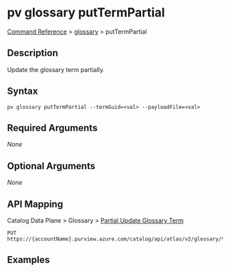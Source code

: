 # pv glossary putTermPartial
[Command Reference](../../../README.md#command-reference) > [glossary](./main.md) > putTermPartial

## Description
Update the glossary term partially.

## Syntax
```
pv glossary putTermPartial --termGuid=<val> --payloadFile=<val>
```

## Required Arguments
*None*

## Optional Arguments
*None*

## API Mapping
Catalog Data Plane > Glossary > [Partial Update Glossary Term](https://docs.microsoft.com/en-us/rest/api/purview/catalogdataplane/glossary/partial-update-glossary-term)
```
PUT https://{accountName}.purview.azure.com/catalog/api/atlas/v2/glossary/term/{termGuid}/partial
```

## Examples
```powershell

```